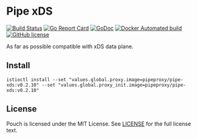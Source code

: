 # Pipe xDS

[![Build Status](https://travis-ci.org/pipeproxy/pipe-xds.svg?branch=master)](https://travis-ci.org/pipeproxy/pipe-xds)
[![Go Report Card](https://goreportcard.com/badge/github.com/pipeproxy/pipe-xds)](https://goreportcard.com/report/github.com/pipeproxy/pipe-xds)
[![GoDoc](https://godoc.org/github.com/pipeproxy/pipe-xds?status.svg)](https://godoc.org/github.com/pipeproxy/pipe-xds)
[![Docker Automated build](https://img.shields.io/docker/cloud/automated/pipeproxy/pipe-xds.svg)](https://hub.docker.com/r/pipeproxy/pipe-xds)
[![GitHub license](https://img.shields.io/github/license/pipeproxy/pipe-xds.svg)](https://github.com/pipeproxy/pipe-xds/blob/master/LICENSE)


As far as possible compatible with xDS data plane.  

## Install

``` shell
istioctl install --set "values.global.proxy.image=pipeproxy/pipe-xds:v0.2.10" --set "values.global.proxy_init.image=pipeproxy/pipe-xds:v0.2.10"
```

## License

Pouch is licensed under the MIT License. See [LICENSE](https://github.com/pipeproxy/pipe-xds/blob/master/LICENSE) for the full license text.

